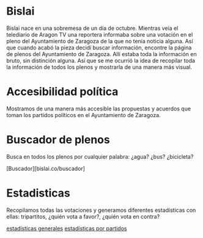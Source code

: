 # Bislai

Bislai nace en una sobremesa de un día de octubre. Mientras veía el telediario de Aragon TV una reportera informaba sobre una votación en el pleno del Ayuntamiento de Zaragoza de la que no tenía noticia alguna. Así que cuando acabó la pieza decidí buscar información, encontre la página de plenos del Ayuntamiento de Zaragoza. Allí estaba toda la información en bruto, sin distinción alguna. Así que se me ocurrió la idea de recopilar toda la información de todos los plenos y mostrarla de una manera más visual.

# Accesibilidad política

Mostramos de una manera más accesible las propuestas y acuerdos que toman los partidos políticos en el Ayuntamiento de Zaragoza.

# Buscador de plenos

Busca en todos los plenos por cualquier palabra: ¿agua? ¿bus? ¿bicicleta?

[Buscador][bislai.co/buscador]

# Estadisticas

Recopilamos todas las votaciones y generamos diferentes estadísticas con ellas: tripartitos, ¿quién vota a favor?, ¿quién vota en contra?

[estadísticas generales](http://bislai.co/estadisticas)
[estadísticas por partidos](http://bislai.co/partidos)

